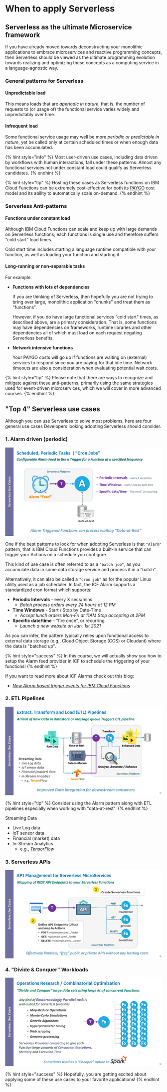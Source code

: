 <!--
#
# Licensed to the Apache Software Foundation (ASF) under one or more
# contributor license agreements.  See the NOTICE file distributed with
# this work for additional information regarding copyright ownership.
# The ASF licenses this file to You under the Apache License, Version 2.0
# (the "License"); you may not use this file except in compliance with
# the License.  You may obtain a copy of the License at
#
#     http://www.apache.org/licenses/LICENSE-2.0
#
# Unless required by applicable law or agreed to in writing, software
# distributed under the License is distributed on an "AS IS" BASIS,
# WITHOUT WARRANTIES OR CONDITIONS OF ANY KIND, either express or implied.
# See the License for the specific language governing permissions and
# limitations under the License.
#
-->

# When to apply Serverless

## Serverless as the ultimate Microservice framework

If you have already moved towards deconstructing your monolithic applications to embrace microservices and reactive programming concepts, then Serverless should be viewed as the ultimate programming evolution towards realizing and optimizing these concepts as a computing service in a language-agnostic way.

### General patterns for Serverless

#### **Unpredictable load**

This means loads that are _aperiodic in nature_, that is, the number of requests to (or usage of) the functional service varies widely and unpredictably over time.

#### **Infrequent load**

Some functional service usage may well be more _periodic or predictable in nature_, yet be called only at certain scheduled times or when enough data has been accumulated.

{% hint style="info" %}
Most user-driven use cases, including data driven by workflows with human interactions, fall under these patterns.  Almost any functional services not under constant load could qualify as Serverless candidates.
{% endhint %}

{% hint style="tip" %}
Hosting these cases as Serverless functions on IBM Cloud Functions can be extremely cost-effective for both its [PAYGO](https://en.wikipedia.org/wiki/PAYGO) cost model and its ability to automatically scale on-demand.
{% endhint %}

### Serverless Anti-patterns

#### **Functions under constant load**

Although IBM Cloud Functions can scale and keep up with large demands on Serverless functions; each functions is single use and therefore suffers "cold start" load times.

Cold start time includes starting a language runtime compatible with your function, as well as loading your function and starting it.

#### Long-running or non-separable tasks

For example:

- **Functions with lots of dependencies**

    If you are thinking of Serverless, then hopefully you are not trying to bring over large, monolithic application "chunks" and treat them as "functions".

    However, if you do have large functional services "cold start" times, as described above, are a primary consideration.  That is, some functions may have dependencies on frameworks, runtime libraries and other dependencies all of which must load on each request negating Serverless benefits.

- **Network intensive functions**

    Your PAYGO costs will go up if functions are waiting on (external) services to respond since you are paying for that idle time. Network timeouts are also a consideration when evaluating potential wait costs.

{% hint style="tip" %}
Please note that there are ways to recognize and mitigate against these anti-patterns, primarily using the same strategies used for event-driven microservices, which we will cover in more advanced courses.
{% endhint %}

## "Top 4" Serverless use cases

Although you can use Serverless to solve most problems, here are four general use cases Developers looking adopting Serverless should consider.

### 1. Alarm driven (periodic)

![Alarm (periodic) Use Case ](images/101-ex0-use-case-periodic.png)

One if the best patterns to look for when adopting Serverless is that `"Alarm"` pattern, that is IBM Cloud Functions provides a built-in service that can trigger your Actions on a schedule you configure.

This kind of use case is often referred to as a `"batch job"`, as you accumulate data in some data storage service and process it in a "batch".

Alternatively, it can also be called a `"cron job"` as for the popular Linux utility used as a job scheduler.  In fact, the ICF Alarm supports a standardized cron format which supports:

- **Periodic Intervals** - every X secs/mins
  - _Batch process orders every 24 hours at 12 PM_
- **Time Windows** - Start / Stop by Date-Time
  - _Accept lunch orders Mon-Fri at 11AM Stop accepting at 2PM_
- **Specific date/time** - “fire once”, or recurring
  - _Launch a new website on Jan. 1st 2021_

As you can infer, the pattern typically relies upon functional access to external data storage (e.g., Cloud Object Storage (COS) or Cloudant) where the data is "batched up".

{% hint style="success" %}
In this course, we will actually show you how to setup the Alarm feed provider in ICF to schedule the triggering of your functions!
{% endhint %}

If you want to read more about ICF Alarms check out this blog:
- _[New Alarm based trigger events for IBM Cloud Functions](https://www.ibm.com/cloud/blog/new-alarm-based-trigger-events-for-ibm-cloud-functions)_

### 2. ETL Pipelines

![ETL Pipeline Use Case ](images/101-ex0-use-case-etl-pipeline.png)

{% hint style="tip" %}
Consider using the Alarm pattern along with ETL pipelines especially when working with "data-at-rest".
{% endhint %}


Streaming Data
- Live Log data
- IoT sensor data
- Financial (market) data
- In-Stream Analytics
  - e.g., _[TensorFlow](https://www.tensorflow.org/)_


### 3. Serverless APIs

![Serverless APIs Use Case ](images/101-ex0-use-case-apis.png)

### 4. "Divide & Conquer" Workloads

!["Embarrassingly Parallel" Use Case ](images/101-ex0-use-case-divide-conquer.png)

{% hint style="success" %}
Hopefully, you are getting excited about applying some of these use cases to your favorite applications!
{% endhint %}
